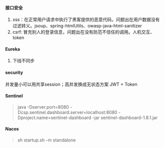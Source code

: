 #### 接口安全
1. xss：在正常用户请求中执行了黑客提供的恶意代码，问题出在用户数据没有过滤转义。jsoup、spring-htmlUtils、owasp-java-html-sanitizer
2. csrf: 冒充别人的登录信息，问题出在没有防范不信任的调用。人机交互、token
#### Eureka
1. 下线不同步
#### security
并发量小可以用共享session；高并发换成无状态方案 JWT + Token

#### Sentinel
> java -Dserver.port=8080 -Dcsp.sentinel.dashboard.server=localhost:8080 -Dproject.name=sentinel-dashboard -jar sentinel-dashboard-1.8.1.jar
#### Nacos
> sh startup.sh -m standalone